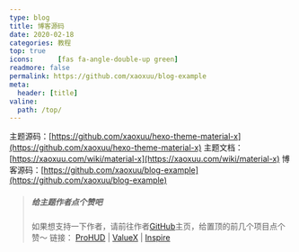 ```yaml
---
type: blog
title: 博客源码
date: 2020-02-18
categories: 教程
top: true
icons:      [fas fa-angle-double-up green]
readmore: false
permalink: https://github.com/xaoxuu/blog-example
meta:
  header: [title]
valine:
  path: /top/
---
```


主题源码：[https://github.com/xaoxuu/hexo-theme-material-x](https://github.com/xaoxuu/hexo-theme-material-x)
主题文档：[https://xaoxuu.com/wiki/material-x](https://xaoxuu.com/wiki/material-x)
博客源码：[https://github.com/xaoxuu/blog-example](https://github.com/xaoxuu/blog-example)

> ##### <i class="fas fa-thumbs-up fa-fw" aria-hidden="true"></i> 给主题作者点个赞吧
> 如果想支持一下作者，请前往作者[GitHub](https://github.com/xaoxuu)主页，给置顶的前几个项目点个赞～
> 链接： [ProHUD](https://github.com/xaoxuu/ProHUD) | [ValueX](https://github.com/xaoxuu/ValueX) | [Inspire](https://github.com/xaoxuu/Inspire)



<!-- more -->
